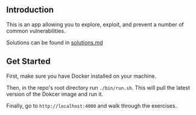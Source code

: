 ## Introduction
This is an app allowing you to explore, exploit, and prevent a number of common vulnerabilities.

Solutions can be found in [solutions.md](https://github.com/grantmiiller/gotcha/blob/master/solutions.md)

## Get Started
First, make sure you have Docker installed on your machine.

Then, in the repo's root directory run `./bin/run.sh`. This will pull the latest version of the Dokcer image and run it.

Finally, go to `http://localhost:4000` and walk through the exercises.